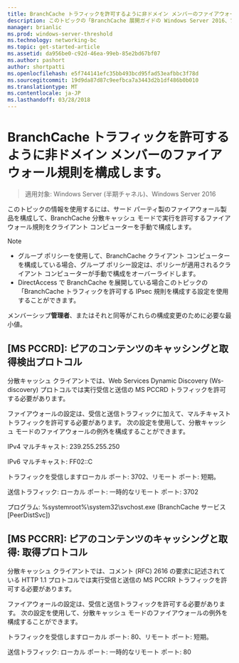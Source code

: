```yaml
---
title: BranchCache トラフィックを許可するように非ドメイン メンバーのファイアウォール規則を構成します。
description: このトピックの「BranchCache 展開ガイドの Windows Server 2016、ブランチ オフィスに WAN 帯域幅使用を最適化するために分散され、ホスト型キャッシュ モードで BranchCache を展開する方法示しますの一部である
manager: brianlic
ms.prod: windows-server-threshold
ms.technology: networking-bc
ms.topic: get-started-article
ms.assetid: da956be0-c92d-46ea-99eb-85e2bd67bf07
ms.author: pashort
author: shortpatti
ms.openlocfilehash: e5f744141efc35bb493bcd95fad53eafbbc3f78d
ms.sourcegitcommit: 19d9da87d87c9eefbca7a3443d2b1df486b0b010
ms.translationtype: MT
ms.contentlocale: ja-JP
ms.lasthandoff: 03/28/2018
---
```

# <a name="configure-firewall-rules-for-non-domain-members-to-allow-branchcache-traffic"></a>BranchCache トラフィックを許可するように非ドメイン メンバーのファイアウォール規則を構成します。

>適用対象: Windows Server (半期チャネル)、Windows Server 2016

このトピックの情報を使用するには、サード パーティ製のファイアウォール製品を構成して、BranchCache 分散キャッシュ モードで実行を許可するファイアウォール規則をクライアント コンピューターを手動で構成します。  
  
> [!NOTE]  
> -   グループ ポリシーを使用して、BranchCache クライアント コンピューターを構成している場合、グループ ポリシー設定は、ポリシーが適用されるクライアント コンピューターが手動で構成をオーバーライドします。  
> -   DirectAccess で BranchCache を展開している場合このトピックの「BranchCache トラフィックを許可する IPsec 規則を構成する設定を使用することができます。  
  
メンバーシップ**管理者**、またはそれと同等がこれらの構成変更のために必要な最小値。  
  
## <a name="ms-pccrd-peer-content-caching-and-retrieval-discovery-protocol"></a>[MS PCCRD]: ピアのコンテンツのキャッシングと取得検出プロトコル  
分散キャッシュ クライアントでは、Web Services Dynamic Discovery (Ws-discovery) プロトコルでは実行受信と送信の MS PCCRD トラフィックを許可する必要があります。  
  
ファイアウォールの設定は、受信と送信トラフィックに加えて、マルチキャスト トラフィックを許可する必要があります。 次の設定を使用して、分散キャッシュ モードのファイアウォールの例外を構成することができます。  
  
IPv4 マルチキャスト: 239.255.255.250  
  
IPv6 マルチキャスト: FF02::C  
  
トラフィックを受信しますローカル ポート: 3702、リモート ポート: 短期。  
  
送信トラフィック: ローカル ポート: 一時的なリモート ポート: 3702  
  
プログラム: %systemroot%\system32\svchost.exe (BranchCache サービス [PeerDistSvc])  
  
## <a name="ms-pccrr-peer-content-caching-and-retrieval-retrieval-protocol"></a>[MS PCCRR]: ピアのコンテンツのキャッシングと取得: 取得プロトコル  
分散キャッシュ クライアントでは、コメント (RFC) 2616 の要求に記述されている HTTP 1.1 プロトコルでは実行受信と送信の MS PCCRR トラフィックを許可する必要があります。  
  
ファイアウォールの設定は、受信と送信トラフィックを許可する必要があります。 次の設定を使用して、分散キャッシュ モードのファイアウォールの例外を構成することができます。  
  
トラフィックを受信しますローカル ポート: 80、リモート ポート: 短期。  
  
送信トラフィック: ローカル ポート: 一時的なリモート ポート: 80  
  



